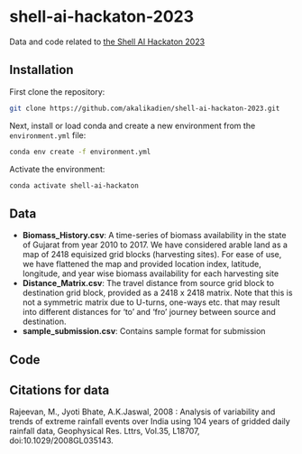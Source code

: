 # shell-ai-hackaton-2023
Data and code related to [the Shell AI Hackaton 2023](https://www.hackerearth.com/challenges/competitive/shellai-hackathon-2023/)

## Installation
First clone the repository:
```bash
git clone https://github.com/akalikadien/shell-ai-hackaton-2023.git
```

Next, install or load conda and create a new environment from the `environment.yml` file:
```bash
conda env create -f environment.yml
```

Activate the environment:
```bash
conda activate shell-ai-hackaton
```

## Data

* **Biomass_History.csv**:  A time-series of biomass availability in the state of Gujarat from year 2010 to 2017. We have considered arable land as a map of 2418 equisized grid blocks (harvesting sites). For ease of use, we have flattened the map and provided location index, latitude, longitude, and year wise biomass availability for each harvesting site
* **Distance_Matrix.csv**:  The travel distance from source grid block to destination grid block, provided as a 2418 x 2418 matrix. Note that this is not a symmetric matrix due to U-turns, one-ways etc. that may result into different distances for ‘to’ and ‘fro’ journey between source and destination.
* **sample_submission.csv**: Contains sample format for submission

## Code


## Citations for data
Rajeevan, M., Jyoti Bhate, A.K.Jaswal, 2008 : Analysis of variability and trends of extreme rainfall events over India using 104 years of gridded daily rainfall data, Geophysical Res. Lttrs, Vol.35, L18707, doi:10.1029/2008GL035143.